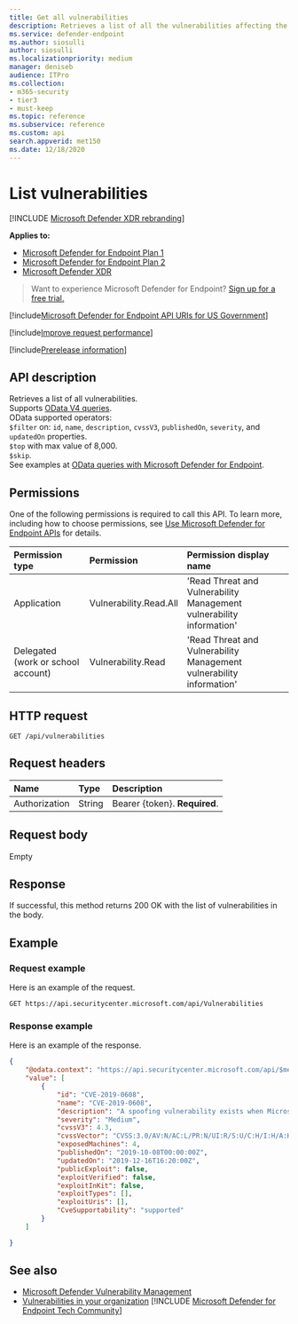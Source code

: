 ```yaml
---
title: Get all vulnerabilities
description: Retrieves a list of all the vulnerabilities affecting the organization
ms.service: defender-endpoint
ms.author: siosulli
author: siosulli
ms.localizationpriority: medium
manager: deniseb
audience: ITPro
ms.collection: 
- m365-security
- tier3
- must-keep
ms.topic: reference
ms.subservice: reference
ms.custom: api
search.appverid: met150
ms.date: 12/18/2020
---
```


# List vulnerabilities

[!INCLUDE [Microsoft Defender XDR rebranding](../../../includes/microsoft-defender.md)]

**Applies to:**

- [Microsoft Defender for Endpoint Plan 1](https://go.microsoft.com/fwlink/?linkid=2154037)
- [Microsoft Defender for Endpoint Plan 2](https://go.microsoft.com/fwlink/?linkid=2154037)
- [Microsoft Defender XDR](https://go.microsoft.com/fwlink/?linkid=2118804)

> Want to experience Microsoft Defender for Endpoint? [Sign up for a free trial.](https://signup.microsoft.com/create-account/signup?products=7f379fee-c4f9-4278-b0a1-e4c8c2fcdf7e&ru=https://aka.ms/MDEp2OpenTrial?ocid=docs-wdatp-exposedapis-abovefoldlink)

[!include[Microsoft Defender for Endpoint API URIs for US Government](../../../includes/microsoft-defender-api-usgov.md)]

[!include[Improve request performance](../../../includes/improve-request-performance.md)]

[!include[Prerelease information](../../../includes/prerelease.md)]

## API description

Retrieves a list of all vulnerabilities.
<br>Supports [OData V4 queries](https://www.odata.org/documentation/).
<br>OData supported operators:
<br>```$filter``` on:  ```id```, ```name```, ```description```, ```cvssV3```, ```publishedOn```, ```severity```, and ```updatedOn``` properties.
<br>```$top``` with max value of 8,000.
<br>```$skip```.
<br>See examples at [OData queries with Microsoft Defender for Endpoint](exposed-apis-odata-samples.md).

## Permissions

One of the following permissions is required to call this API. To learn more, including how to choose permissions, see [Use Microsoft Defender for Endpoint APIs](apis-intro.md) for details.

Permission type|Permission|Permission display name
:---|:---|:---
Application|Vulnerability.Read.All|'Read Threat and Vulnerability Management vulnerability information'
Delegated (work or school account)|Vulnerability.Read|'Read Threat and Vulnerability Management vulnerability information'

## HTTP request

```http
GET /api/vulnerabilities
```

## Request headers

Name|Type|Description
:---|:---|:---
Authorization|String|Bearer {token}. **Required**.

## Request body

Empty

## Response

If successful, this method returns 200 OK with the list of vulnerabilities in the body.

## Example

### Request example

Here is an example of the request.

```http
GET https://api.securitycenter.microsoft.com/api/Vulnerabilities
```

### Response example

Here is an example of the response.

```json
{
    "@odata.context": "https://api.securitycenter.microsoft.com/api/$metadata#Vulnerabilities",
    "value": [
        {
            "id": "CVE-2019-0608",
            "name": "CVE-2019-0608",
            "description": "A spoofing vulnerability exists when Microsoft Browsers does not properly parse HTTP content. An attacker who successfully exploited this vulnerability could impersonate a user request by crafting HTTP queries. The specially crafted website could either spoof content or serve as a pivot to chain an attack with other vulnerabilities in web services.To exploit the vulnerability, the user must click a specially crafted URL. In an email attack scenario, an attacker could send an email message containing the specially crafted URL to the user in an attempt to convince the user to click it.In a web-based attack scenario, an attacker could host a specially crafted website designed to appear as a legitimate website to the user. However, the attacker would have no way to force the user to visit the specially crafted website. The attacker would have to convince the user to visit the specially crafted website, typically by way of enticement in an email or instant message, and then convince the user to interact with content on the website.The update addresses the vulnerability by correcting how Microsoft Browsers parses HTTP responses.",
            "severity": "Medium",
            "cvssV3": 4.3,
            "cvssVector": "CVSS:3.0/AV:N/AC:L/PR:N/UI:R/S:U/C:H/I:H/A:H/E:U/RL:O/RC:C",
            "exposedMachines": 4,
            "publishedOn": "2019-10-08T00:00:00Z",
            "updatedOn": "2019-12-16T16:20:00Z",
            "publicExploit": false,
            "exploitVerified": false,
            "exploitInKit": false,
            "exploitTypes": [],
            "exploitUris": [],
            "CveSupportability": "supported"  
        }
    ]

}
```

## See also

- [Microsoft Defender Vulnerability Management](/microsoft-365/security/defender-endpoint/next-gen-threat-and-vuln-mgt)
- [Vulnerabilities in your organization](/microsoft-365/security/defender-endpoint/tvm-weaknesses)
[!INCLUDE [Microsoft Defender for Endpoint Tech Community](../../../includes/defender-mde-techcommunity.md)]
